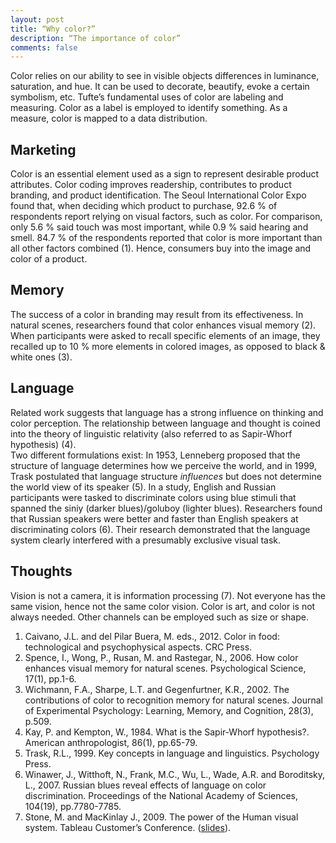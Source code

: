 ```yaml
---
layout: post
title: “Why color?”
description: “The importance of color”
comments: false
---
```


Color relies on our ability to see in visible objects differences in luminance, saturation, and hue. It can be used to decorate, beautify, evoke a certain symbolism, etc.
Tufte’s fundamental uses of color are labeling and measuring. Color as a label is employed to identify something. As a measure, color is mapped to a data distribution.
  
<script async class="speakerdeck-embed" data-id="d30e063c436e4788ae69f45ae12bfd20" data-ratio="1.33333333333333" src="//speakerdeck.com/assets/embed.js"></script>

## Marketing
Color is an essential element used as a sign to represent desirable product attributes. Color coding improves readership, contributes to product branding, and product identification. 
The Seoul International Color Expo found that, when deciding which product to purchase, 92.6 % of respondents report relying on visual factors, such as color. For comparison, only 5.6 % said touch was most important, while 0.9 % said hearing and smell. 84.7 % of the respondents reported that color is more important than all other factors combined (1). Hence, consumers buy into the image and color of a product.

## Memory 
The success of a color in branding may result from its effectiveness. In natural scenes, researchers found that color enhances visual memory (2). When participants were asked to recall specific elements of an image, they recalled up to 10 % more elements in colored images, as opposed to black & white ones (3).

## Language
Related work suggests that language has a strong influence on thinking and color perception.
The relationship between language and thought is coined into the theory of linguistic relativity (also referred to as Sapir-Whorf hypothesis) (4).  
Two different formulations exist: In 1953, Lenneberg proposed that the structure of language determines how we perceive the world, and in 1999, Trask postulated that language structure *influences* but does not determine the world view of its speaker (5).
In a study, English and Russian participants were tasked to discriminate colors using blue stimuli that spanned the siniy (darker blues)/goluboy (lighter blues). Researchers found that Russian speakers were better and faster than English speakers at discriminating colors (6). Their research demonstrated that the language system clearly interfered with a presumably exclusive visual task.

## Thoughts
Vision is not a camera, it is information processing (7). Not everyone has the same vision, hence not the same color vision. Color is art, and color is not always needed. Other channels can be employed such as size or shape.


1. Caivano, J.L. and del Pilar Buera, M. eds., 2012. Color in food: technological and psychophysical aspects. CRC Press.
2. Spence, I., Wong, P., Rusan, M. and Rastegar, N., 2006. How color enhances visual memory for natural scenes. Psychological Science, 17(1), pp.1-6.
3. Wichmann, F.A., Sharpe, L.T. and Gegenfurtner, K.R., 2002. The contributions of color to recognition memory for natural scenes. Journal of Experimental Psychology: Learning, Memory, and Cognition, 28(3), p.509.
4. Kay, P. and Kempton, W., 1984. What is the Sapir‐Whorf hypothesis?. American anthropologist, 86(1), pp.65-79.
5. Trask, R.L., 1999. Key concepts in language and linguistics. Psychology Press.
6. Winawer, J., Witthoft, N., Frank, M.C., Wu, L., Wade, A.R. and Boroditsky, L., 2007. Russian blues reveal effects of language on color discrimination. Proceedings of the National Academy of Sciences, 104(19), pp.7780-7785.
7. Stone, M. and MacKinlay J., 2009. The power of the Human visual system. Tableau Customer’s Conference. ([slides](http://www.stonesc.com/slides/Vision%20and%20visualization%20stone-mackinlay.pdf)).